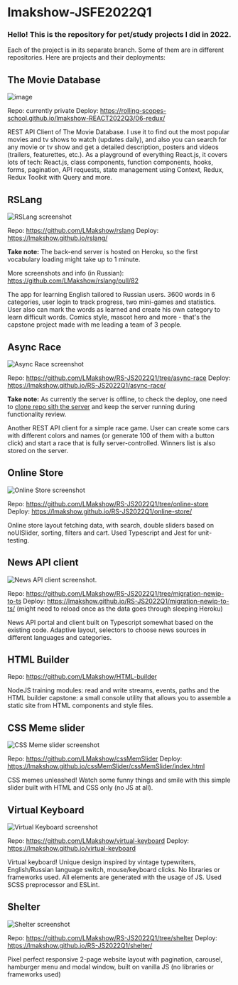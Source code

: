 # lmakshow-JSFE2022Q1

### Hello! This is the repository for pet/study projects I did in 2022. 

Each of the project is in its separate branch. Some of them are in different repositories. Here are projects and their deployments:

## The Movie Database
![image](https://user-images.githubusercontent.com/19377176/195115239-e8b137e0-8dc9-45c0-9037-08f910a2cba4.png)

Repo: currently private
Deploy: https://rolling-scopes-school.github.io/lmakshow-REACT2022Q3/06-redux/

REST API Client of The Movie Database. I use it to find out the most popular movies and tv shows to watch (updates daily), and also you can search for any movie or tv show and get a detailed description, posters and videos (trailers, featurettes, etc.). As a playground of everything React.js, it covers lots of tech: React.js, class components, function components, hooks, forms, pagination, API requests, state management using Context, Redux, Redux Toolkit with Query and more.

## RSLang
![RSLang screenshot](https://user-images.githubusercontent.com/19377176/188272212-90246231-9114-44fa-a0ac-40d1dbbb49c3.png)

Repo: https://github.com/LMakshow/rslang
Deploy: https://lmakshow.github.io/rslang/

**Take note:** The back-end server is hosted on Heroku, so the first vocabulary loading might take up to 1 minute. 

More screenshots and info (in Russian): https://github.com/LMakshow/rslang/pull/82

The app for learning English tailored to Russian users. 3600 words in 6 categories, user login to track progress, two mini-games and statistics. User also can mark the words as learned and create his own category to learn difficult words. Comics style, mascot hero and more - that's the capstone project made with me leading a team of 3 people.

## Async Race
![Async Race screenshot](https://user-images.githubusercontent.com/19377176/182315318-986f9f18-e9c3-4e85-9da9-230739fcc39b.png)

Repo: https://github.com/LMakshow/RS-JS2022Q1/tree/async-race
Deploy: https://lmakshow.github.io/RS-JS2022Q1/async-race/

**Take note:** As currently the server is offline, to check the deploy, one need to [clone repo sith the server](https://github.com/mikhama/async-race-api.git) and keep the server running during functionality review.

Another REST API client for a simple race game. User can create some cars with different colors and names (or generate 100 of them with a button click) and start a race that is fully server-controlled. Winners list is also stored on the server.

## Online Store
![Online Store screenshot](https://user-images.githubusercontent.com/19377176/179367506-d30ff9ff-04db-4c07-86df-1fef6ca776eb.png)

Repo: https://github.com/LMakshow/RS-JS2022Q1/tree/online-store
Deploy: https://lmakshow.github.io/RS-JS2022Q1/online-store/

Online store layout fetching data, with search, double sliders based on noUISlider, sorting, filters and cart. Used Typescript and Jest for unit-testing.

## News API client
![News API client screenshot](https://user-images.githubusercontent.com/19377176/176517039-574486f4-abe0-4d25-883d-7d6e599935b3.png).

Repo: https://github.com/LMakshow/RS-JS2022Q1/tree/migration-newip-to-ts
Deploy: https://lmakshow.github.io/RS-JS2022Q1/migration-newip-to-ts/ (might need to reload once as the data goes through sleeping Heroku)

News API portal and client built on Typescript somewhat based on the existing code. Adaptive layout, selectors to choose news sources in different languages and categories.

## HTML Builder
Repo: https://github.com/LMakshow/HTML-builder

NodeJS training modules: read and write streams, events, paths and the HTML builder capstone: a small console utility that allows you to assemble a static site from HTML components and style files. 

## CSS Meme slider
![CSS Meme slider screenshot](https://user-images.githubusercontent.com/19377176/167175095-74cfef95-d7bd-43dc-9ed1-edb601152ffd.jpg)

Repo: https://github.com/LMakshow/cssMemSlider
Deploy: https://lmakshow.github.io/cssMemSlider/cssMemSlider/index.html

CSS memes unleashed! Watch some funny things and smile with this simple slider built with HTML and CSS only (no JS at all).

## Virtual Keyboard
![Virtual Keyboard screenshot](https://user-images.githubusercontent.com/19377176/166896096-a7932e29-c25b-40b0-bfb8-f0712b96d135.jpg)

Repo: https://github.com/LMakshow/virtual-keyboard
Deploy: https://lmakshow.github.io/virtual-keyboard

Virtual keyboard! Unique design inspired by vintage typewriters, English/Russian language switch, mouse/keyboard clicks. No libraries or frameworks used. All elements are generated with the usage of JS. Used SCSS preprocessor and ESLint.

## Shelter
![Shelter screenshot](https://user-images.githubusercontent.com/19377176/162006224-d105139b-0b87-4823-9a06-bb85711623c8.png)

Repo: https://github.com/LMakshow/RS-JS2022Q1/tree/shelter
Deploy: https://lmakshow.github.io/RS-JS2022Q1/shelter/

Pixel perfect responsive 2-page website layout with pagination, carousel, hamburger menu and modal window, built on vanilla JS (no libraries or frameworks used)
